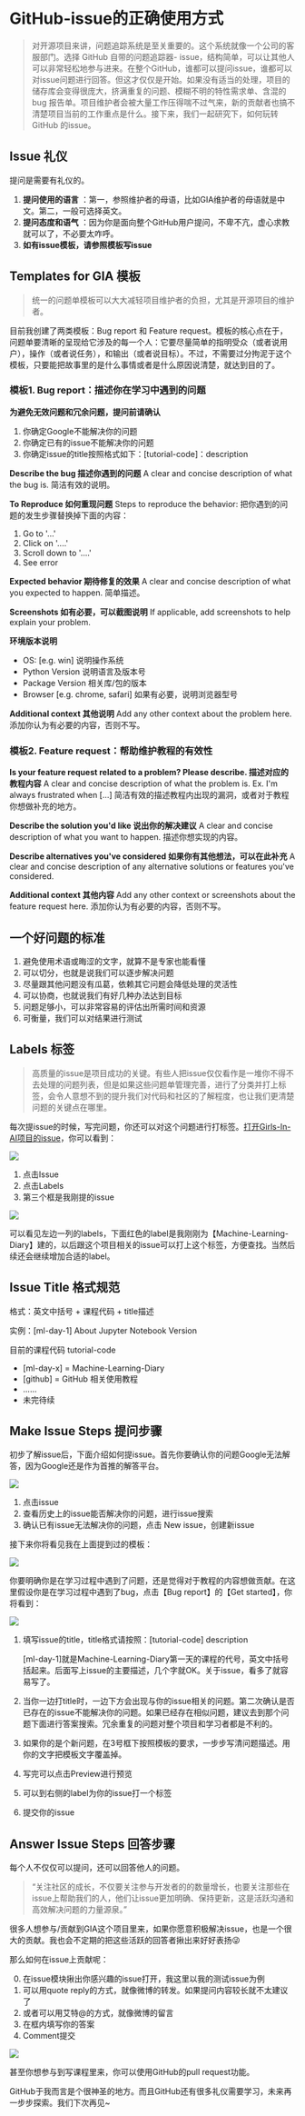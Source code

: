 # GitHub-issue的正确使用方式

> 对开源项目来讲，问题追踪系统是至关重要的。这个系统就像一个公司的客服部门。选择 GitHub 自带的问题追踪器- issue，结构简单，可以让其他人可以非常轻松地参与进来。在整个GitHub，谁都可以提问issue，谁都可以对issue问题进行回答。但这才仅仅是开始。如果没有适当的处理，项目的储存库会变得很庞大，挤满重复的问题、模糊不明的特性需求单、含混的 bug 报告单。项目维护者会被大量工作压得喘不过气来，新的贡献者也搞不清楚项目当前的工作重点是什么。接下来，我们一起研究下，如何玩转 GitHub 的issue。



## Issue 礼仪

提问是需要有礼仪的。

1. **提问使用的语言** ：第一，参照维护者的母语，比如GIA维护者的母语就是中文。第二，一般可选择英文。
2. **提问态度和语气** ：因为你是面向整个GitHub用户提问，不卑不亢，虚心求教就可以了，不必要太咋呼。
3. **如有issue模板，请参照模板写issue**



## Templates for GIA 模板

> 统一的问题单模板可以大大减轻项目维护者的负担，尤其是开源项目的维护者。

目前我创建了两类模板：Bug report 和 Feature request。模板的核心点在于，问题单要清晰的呈现给它涉及的每一个人：它要尽量简单的指明受众（或者说用户），操作（或者说任务），和输出（或者说目标）。不过，不需要过分拘泥于这个模板，只要能把故事里的是什么事情或者是什么原因说清楚，就达到目的了。



### 模板1. Bug report：描述你在学习中遇到的问题

**为避免无效问题和冗余问题，提问前请确认**

1. 你确定Google不能解决你的问题
2. 你确定已有的issue不能解决你的问题
3. 你确定issue的title按照格式如下：[tutorial-code]：description

**Describe the bug 描述你遇到的问题**
A clear and concise description of what the bug is. 简洁有效的说明。

**To Reproduce 如何重现问题**
Steps to reproduce the behavior: 把你遇到的问题的发生步骤替换掉下面的内容：

1. Go to '...'
2. Click on '....'
3. Scroll down to '....'
4. See error

**Expected behavior 期待修复的效果**
A clear and concise description of what you expected to happen. 简单描述。

**Screenshots 如有必要，可以截图说明**
If applicable, add screenshots to help explain your problem.

**环境版本说明**

- OS: [e.g. win] 说明操作系统
- Python Version 说明语言及版本号
- Package Version 相关库/包的版本
- Browser [e.g. chrome, safari] 如果有必要，说明浏览器型号

**Additional context 其他说明**
Add any other context about the problem here. 添加你认为有必要的内容，否则不写。



### 模板2. Feature request：帮助维护教程的有效性

**Is your feature request related to a problem? Please describe. 描述对应的教程内容**
A clear and concise description of what the problem is. Ex. I'm always frustrated when [...]
简洁有效的描述教程内出现的漏洞，或者对于教程你想做补充的地方。

**Describe the solution you'd like 说出你的解决建议**
A clear and concise description of what you want to happen. 描述你想实现的内容。

**Describe alternatives you've considered 如果你有其他想法，可以在此补充**
A clear and concise description of any alternative solutions or features you've considered.

**Additional context 其他内容**
Add any other context or screenshots about the feature request here. 添加你认为有必要的内容，否则不写。



## 一个好问题的标准

1. 避免使用术语或晦涩的文字，就算不是专家也能看懂
2. 可以切分，也就是说我们可以逐步解决问题
3. 尽量跟其他问题没有瓜葛，依赖其它问题会降低处理的灵活性
4. 可以协商，也就说我们有好几种办法达到目标
5. 问题足够小，可以非常容易的评估出所需时间和资源
6. 可衡量，我们可以对结果进行测试



## Labels 标签

> 高质量的issue是项目成功的关键。有些人把issue仅仅看作是一堆你不得不去处理的问题列表，但是如果这些问题单管理完善，进行了分类并打上标签，会令人意想不到的提升我们对代码和社区的了解程度，也让我们更清楚问题的关键点在哪里。

每次提issue的时候，写完问题，你还可以对这个问题进行打标签。[打开Girls-In-AI项目的issue](https://github.com/YZHANG1270/Girls-In-AI/issues)，你可以看到：

![](https://github.com/YZHANG1270/Girls-In-AI/blob/master/others/pics/tools/github/issue/001.png?raw=true)



1. 点击Issue
2. 点击Labels
3. 第三个框是我刚提的issue

![](https://github.com/YZHANG1270/Girls-In-AI/blob/master/others/pics/tools/github/issue/002.png?raw=true)

可以看见左边一列的labels，下面红色的label是我刚刚为【Machine-Learning-Diary】建的，以后跟这个项目相关的issue可以打上这个标签，方便查找。当然后续还会继续增加合适的label。



## Issue Title 格式规范

格式：英文中括号 + 课程代码 + title描述

实例：[ml-day-1] About Jupyter Notebook Version

目前的课程代码 tutorial-code

- [ml-day-x] = Machine-Learning-Diary
- [github] = GitHub 相关使用教程
- ......
- 未完待续



## Make Issue Steps 提问步骤

初步了解issue后，下面介绍如何提issue。首先你要确认你的问题Google无法解答，因为Google还是作为首推的解答平台。

![](https://github.com/YZHANG1270/Girls-In-AI/blob/master/others/pics/tools/github/issue/003.png?raw=true)

1. 点击issue
2. 查看历史上的issue能否解决你的问题，进行issue搜索
3. 确认已有issue无法解决你的问题，点击 New issue，创建新issue

接下来你将看见我在上面提到过的模板：

![](https://github.com/YZHANG1270/Girls-In-AI/blob/master/others/pics/tools/github/issue/004.png?raw=true)

你要明确你是在学习过程中遇到了问题，还是觉得对于教程的内容想做贡献。在这里假设你是在学习过程中遇到了bug，点击【Bug report】的【Get started】，你将看到：



![](https://github.com/YZHANG1270/Girls-In-AI/blob/master/others/pics/tools/github/issue/005.png?raw=true)

1. 填写issue的title，title格式请按照：[tutorial-code] description

   [ml-day-1]就是Machine-Learning-Diary第一天的课程的代号，英文中括号括起来。后面写上issue的主要描述，几个字就OK。关于issue，看多了就容易写了。

2. 当你一边打title时，一边下方会出现与你的issue相关的问题。第二次确认是否已存在的issue不能解决你的问题。如果已经存在相似问题，建议去到那个问题下面进行答案搜索。冗余重复的问题对整个项目和学习者都是不利的。

3. 如果你的是个新问题，在3号框下按照模板的要求，一步步写清问题描述。用你的文字把模板文字覆盖掉。

4. 写完可以点击Preview进行预览

5. 可以到右侧的label为你的issue打一个标签

6. 提交你的issue



## Answer Issue Steps 回答步骤

每个人不仅仅可以提问，还可以回答他人的问题。

> “关注社区的成长，不仅要关注参与开发者的的数量增长，也要关注那些在issue上帮助我们的人，他们让issue更加明确、保持更新，这是活跃沟通和高效解决问题的力量源泉。”

很多人想参与/贡献到GIA这个项目里来，如果你愿意积极解决issue，也是一个很大的贡献。我也会不定期的把这些活跃的回答者揪出来好好表扬😜

那么如何在issue上贡献呢：

0. 在issue模块揪出你感兴趣的issue打开，我这里以我的测试issue为例
1. 可以用quote reply的方式，就像微博的转发。如果提问内容较长就不太建议了
2. 或者可以用艾特@的方式，就像微博的留言
3. 在框内填写你的答案
4. Comment提交

![](https://github.com/YZHANG1270/Girls-In-AI/blob/master/others/pics/tools/github/issue/006.png?raw=true)

甚至你想参与到写课程里来，你可以使用GitHub的pull request功能。

GitHub于我而言是个很神圣的地方。而且GitHub还有很多礼仪需要学习，未来再一步步探索。我们下次再见~

